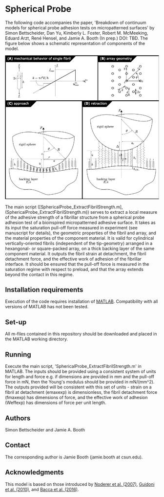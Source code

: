 # Spherical Probe

The following code accompanies the paper, 'Breakdown of continuum models for spherical probe adhesion tests on micropatterned surfaces' by Simon Bettscheider, Dan Yu, Kimberly L. Foster, Robert M. McMeeking, Eduard Arzt, René Hensel, and Jamie A. Booth (In prep.) DOI: TBD. The figure below shows a schematic representation of components of the model.

![Schematic](Schematic.png)

The main script ([SphericalProbe_ExtractFibrilStrength.m],(SphericalProbe_ExtractFibrilStrength.m)) serves to extract a local measure of the adhesive strength of a fibrillar structure from a spherical probe adhesion test of a bioinspired micropatterned adhesive surface. It takes as its input the saturation pull-off force measured in experiment (see manuscript for details), the geometric properties of the fibril and array, and the material properties of the component material. It is valid for cylindrical vertically-oriented fibrils (independent of the tip-geometry) arranged in a hexangonal- or square-packed array, on a thick backing layer of the same component material. It outputs the fibril strain at detachment, the fibril detachment force, and the effective work of adhesion of the fibrillar interface. It should be ensured that the pull-off force is measured in the saturation regime with respect to preload, and that the array extends beyond the contact in this regime.

## Installation requirements

Execution of the code requires installation of [MATLAB](https://www.mathworks.com/products/matlab.html). Compatibility with all versions of MATLAB has not been tested.

## Set-up

All m-files contained in this repository should be downloaded and placed in the MATLAB working directory.

## Running

Execute the main script, 'SphericalProbe_ExtractFibrilStrength.m' in MATLAB. The inputs should be provided using a consistent system of units for length and force e.g. if dimensions are provided in mm and the pull-off force in mN, then the Young's modulus should be provided in mN/(mm^2). The outputs provided will be consistent with this set of units - strain on a fibril at detachment (emaxexp) is dimensionless, the fibril detachment force (fmaxexp) has dimensions of force, and the effective work of adhesion (Weffexp) has dimensions of force per unit length.

## Authors

Simon Bettscheider and Jamie A. Booth

## Contact

The corresponding author is Jamie Booth (jamie.booth at csun.edu).

## Acknowledgments

This model is based on those introduced by [Noderer et al. (2007)](https://doi.org/10.1098/rspa.2007.1891), [Guidoni et al. (2010)](https://doi.org/10.1016/j.jmps.2010.07.009), and [Bacca et al. (2016)](https://doi.org/10.1016/j.jmps.2016.04.008).
